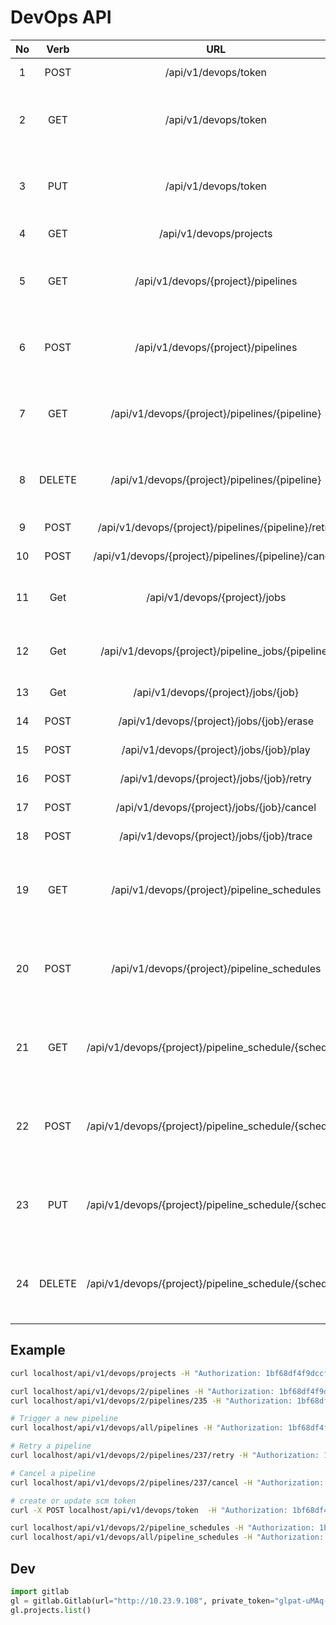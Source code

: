 # DevOps API
|No|Verb |URL|Params|Description|
|:-:|:-:    |:-:|:-:|:-:|
|1| POST    | /api/v1/devops/token | token=TOKEN | Create a SCM token |
|2| GET     | /api/v1/devops/token | - | Get the SCM token of the current user |
|3| PUT     | /api/v1/devops/token | token=TOKEN | Update the SCM token of the current user |
|4| GET     | /api/v1/devops/projects | - | Get the list of projects|
|5| GET     | /api/v1/devops/{project}/pipelines | - | Get the list of pipelines of a specific project|
|6| POST    | /api/v1/devops/{project}/pipelines | variables={key1:value1<br>, ...<br>,keyN:valueN} | Trigger a new pipeline of a specific project|
|7| GET     | /api/v1/devops/{project}/pipelines/{pipeline} | - | Get a specific pipeline of a specific project|
|8| DELETE  | /api/v1/devops/{project}/pipelines/{pipeline} | - | Delete a specific pipeline of a specific project|
|9| POST    | /api/v1/devops/{project}/pipelines/{pipeline}/retry | - | Retry a pipeline|
|10| POST   | /api/v1/devops/{project}/pipelines/{pipeline}/cancel | - | Cancel a pipeline|
|11| Get    | /api/v1/devops/{project}/jobs | - | Get the list of jobs of a specific project|
|12| Get    | /api/v1/devops/{project}/pipeline_jobs/{pipeline} | - | Get the list of jobs of a specific pipeline|
|13| Get    | /api/v1/devops/{project}/jobs/{job} | - | Get a specific job|
|14| POST   | /api/v1/devops/{project}/jobs/{job}/erase | - | Erase a specific job|
|15| POST   | /api/v1/devops/{project}/jobs/{job}/play | - | Play a specific job|
|16| POST   | /api/v1/devops/{project}/jobs/{job}/retry | - | Retry a specific job|
|17| POST   | /api/v1/devops/{project}/jobs/{job}/cancel | - | Cancel a specific job|
|18| POST   | /api/v1/devops/{project}/jobs/{job}/trace | - | Trace a specific job|
|19| GET    | /api/v1/devops/{project}/pipeline_schedules | - | Get the list of schedules of a specific project|
|20| POST   | /api/v1/devops/{project}/pipeline_schedules | ref=BRANCH<br>, description=DESCRIPTION<br>, cron=CRON_STRING | Create a new pipeline schedule of a specific project|
|21| GET    | /api/v1/devops/{project}/pipeline_schedule/{schedule} | - | Get a specific pipeline schedule of a specific project|
|22| POST   | /api/v1/devops/{project}/pipeline_schedule/{schedule} | - | Play a specific pipeline schedule of a specific project|
|23| PUT    | /api/v1/devops/{project}/pipeline_schedule/{schedule} | ref=BRANCH<br>, description=DESCRIPTION<br>, cron=CRON_STRING | Update a specific pipeline schedule of a specific project|
|24| DELETE | /api/v1/devops/{project}/pipeline_schedule/{schedule} | - | Delete a specific pipeline schedule of a specific project|

## Example
```sh
curl localhost/api/v1/devops/projects -H "Authorization: 1bf68df4f9dccf2134d86a942e040920952dccf4cb0a8f87fd1dc836d0486027"

curl localhost/api/v1/devops/2/pipelines -H "Authorization: 1bf68df4f9dccf2134d86a942e040920952dccf4cb0a8f87fd1dc836d0486027"
curl localhost/api/v1/devops/2/pipelines/235 -H "Authorization: 1bf68df4f9dccf2134d86a942e040920952dccf4cb0a8f87fd1dc836d0486027"

# Trigger a new pipeline
curl localhost/api/v1/devops/all/pipelines -H "Authorization: 1bf68df4f9dccf2134d86a942e040920952dccf4cb0a8f87fd1dc836d0486027"

# Retry a pipeline
curl localhost/api/v1/devops/2/pipelines/237/retry -H "Authorization: 1bf68df4f9dccf2134d86a942e040920952dccf4cb0a8f87fd1dc836d0486027" -X POST

# Cancel a pipeline
curl localhost/api/v1/devops/2/pipelines/237/cancel -H "Authorization: 1bf68df4f9dccf2134d86a942e040920952dccf4cb0a8f87fd1dc836d0486027" -X POST

# create or update scm token
curl -X POST localhost/api/v1/devops/token  -H "Authorization: 1bf68df4f9dccf2134d86a942e040920952dccf4cb0a8f87fd1dc836d0486027" -d "{'token': 'glpat-wPQPjbbKe2_1hRLYzd2f'}"

curl localhost/api/v1/devops/2/pipeline_schedules -H "Authorization: 1bf68df4f9dccf2134d86a942e040920952dccf4cb0a8f87fd1dc836d0486027"
curl localhost/api/v1/devops/all/pipeline_schedules -H "Authorization: 1bf68df4f9dccf2134d86a942e040920952dccf4cb0a8f87fd1dc836d0486027"
```

## Dev

```py
import gitlab
gl = gitlab.Gitlab(url="http://10.23.9.108", private_token="glpat-uMAq-Ykp9vUUMoNtWEYx")
gl.projects.list()
```
